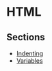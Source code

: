 # HTML

## Sections

 - [Indenting](https://github.com/BrownPaperBag/code-conventions/tree/master/html/indenting)
 - [Variables](https://github.com/BrownPaperBag/code-conventions/tree/master/html/variables)


